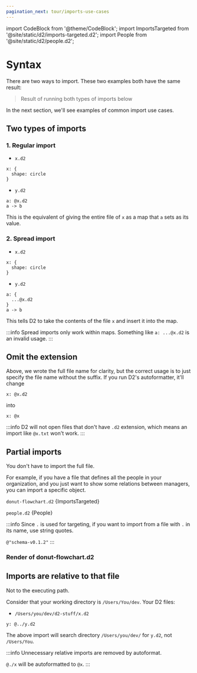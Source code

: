```yaml
---
pagination_next: tour/imports-use-cases
---
```

import CodeBlock from '@theme/CodeBlock';
import ImportsTargeted from '@site/static/d2/imports-targeted.d2';
import People from '@site/static/d2/people.d2';

# Syntax

There are two ways to import. These two examples both have the same result:

<div className="embedSVG" dangerouslySetInnerHTML={{__html: require('@site/static/img/generated/imports-normal.svg2')}}></div>

> Result of running both types of imports below

In the next section, we'll see examples of common import use cases.

## Two types of imports

### 1. Regular import

- `x.d2`
```d2-incomplete
x: {
  shape: circle
}
```
- `y.d2`
```d2-incomplete
a: @x.d2
a -> b
```

This is the equivalent of giving the entire file of `x` as a map that `a` sets as its
value.

### 2. Spread import

- `x.d2`
```d2-incomplete
x: {
  shape: circle
}
```
- `y.d2`
```d2-incomplete
a: {
  ...@x.d2
}
a -> b
```

This tells D2 to take the contents of the file `x` and insert it into the map.

:::info
Spread imports only work within maps. Something like `a: ...@x.d2` is an invalid usage.
:::

## Omit the extension

Above, we wrote the full file name for clarity, but the correct usage is to just specify
the file name without the suffix. If you run D2's autoformatter, it'll change

```d2-incomplete
x: @x.d2
```

into

```d2-incomplete
x: @x
```

:::info
D2 will not open files that don't have `.d2` extension, which means an import like
`@x.txt` won't work.
:::

## Partial imports

You don't have to import the full file.

For example, if you have a file that defines all the people in your organization, and you
just want to show some relations between managers, you can import a specific object.


`donut-flowchart.d2`
<CodeBlock className="language-d2-incomplete">
    {ImportsTargeted}
</CodeBlock>

`people.d2`
<CodeBlock className="language-d2-incomplete">
    {People}
</CodeBlock>

:::info
Since `.` is used for targeting, if you want to import from a file with `.` in its name,
use string quotes.

`@"schema-v0.1.2"`
:::

### Render of donut-flowchart.d2

<div className="embedSVG" dangerouslySetInnerHTML={{__html: require('@site/static/img/generated/imports-targeted.svg2')}}></div>

## Imports are relative to that file

Not to the executing path.

Consider that your working directory is `/Users/You/dev`. Your D2 files:

- `/Users/you/dev/d2-stuff/x.d2`
```d2-incomplete
y: @../y.d2
```

The above import will search directory `/Users/you/dev/` for `y.d2`, not `/Users/You`.

:::info
Unnecessary relative imports are removed by autoformat.

`@./x` will be autoformatted to `@x`.
:::
